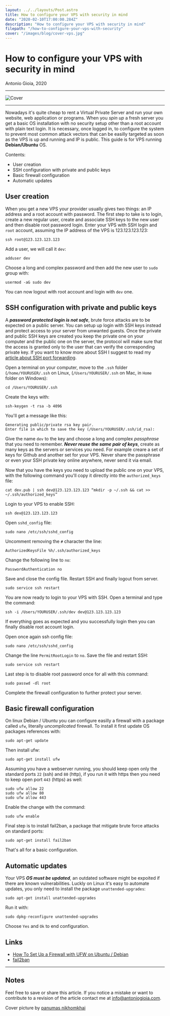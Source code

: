 ```yaml
---
layout: ../../layouts/Post.astro
title: How to configure your VPS with security in mind
date: "2020-02-10T17:00:00.284Z"
description: "How to configure your VPS with security in mind"
filepath: "/how-to-configure-your-vps-with-security"
cover: "/images/blog/cover-vps.jpg"
---
```


# How to configure your VPS with security in mind

Antonio Gioia, 2020

---

![Cover](https://antoniogioia.com/images/blog/cover-vps.jpg)

---

Nowadays it's quite cheap to rent a Virtual Private Server and run your own website, web application or programs. When you _spin up_ a fresh server you get a basic OS installation with no security setup other than a root account with plain text login. It is necessary, once logged in, to configure the system to prevent most common attack vectors that can be easilly targeted as soon as the VPS is up and running and IP is public. This guide is for VPS running **Debian/Ubuntu** OS.

Contents:

- User creation
- SSH configuration with private and public keys
- Basic firewall configuration
- Automatic updates

## User creation

When you get a new VPS your provider usually gives two things: an IP address and a root account with password. The first step to take is to login, create a new regular user, create and associate SSH keys to the new user and then disable root password login. Enter your VPS with SSH login and `root` account, assuming the IP address of the VPS is 123.123.123.123:

    ssh root@123.123.123.123

Add a user, we will call it `dev`:

    adduser dev

Choose a long and complex password and then add the new user to `sudo` group with:

    usermod -aG sudo dev

You can now logout with root account and login with `dev` one.

## SSH configuration with private and public keys

A **_password protected login is not safe_**, brute force attacks are to be expected on a public server. You can setup up login with SSH keys instead and protect access to your server from unwanted guests. Once the private and public SSH keys are created you keep the private one on your computer and the public one on the server, the protocol will make sure that the access is granted only to the user that can verify the corresponding private key. If you want to know more about SSH I suggest to read my [article about SSH port forwarding](/dynamic-port-forwarding-with-ssh).

Open a terminal on your computer, move to the `.ssh` folder (`/home/YOURUSER/.ssh` on Linux, (`/Users/YOURUSER/.ssh` on Mac, in `Home` folder on Windows):

    cd /Users/YOURUSER/.ssh

Create the keys with:

    ssh-keygen -t rsa -b 4096

You'll get a message like this:

    Generating public/private rsa key pair.
    Enter file in which to save the key (/Users/YOURUSER/.ssh/id_rsa):

Give the name `dev` to the key and choose a long and complex _passphrase_ that you need to remember. **_Never reuse the same pair of keys_**, create as many keys as the servers or services you need. For example creare a set of keys for Github and another set for your VPS. Never share the passphrase or even your SSH private key online anywhere, never send it via email.

Now that you have the keys you need to upload the public one on your VPS, with the following command you'll copy it directly into the `authorized_keys` file:

    cat dev.pub | ssh dev@123.123.123.123 “mkdir -p ~/.ssh && cat >> ~/.ssh/authorized_keys”

Login to your VPS to enable SSH:

    ssh dev@123.123.123.123

Open `sshd_config` file:

    sudo nano /etc/ssh/sshd_config

Uncomment removing the `#` character the line:

    AuthorizedKeysFile %h/.ssh/authorized_keys

Change the following line to `no`:

    PasswordAuthentication no

Save and close the config file. Restart SSH and finally logout from server.

    sudo service ssh restart

You are now ready to login to your VPS with SSH.
Open a terminal and type the command:

    ssh -i /Users/YOURUSER/.ssh/dev dev@123.123.123.123

If everything goes as expected and you successfully login then you can finally disable root account login.

Open once again ssh config file:

    sudo nano /etc/ssh/sshd_config

Change the line `PermitRootLogin` to `no`. Save the file and restart SSH:

    sudo service ssh restart

Last step is to disable root password once for all with this command:

    sudo passwd -dl root

Complete the firewall configuration to further protect your server.

## Basic firewall configuration

On linux Debian / Ubuntu you can configure easilly a firewall with a package called `ufw`, literally _uncomplicated_ firewall. To install it first update OS packages references with:

    sudo apt-get update

Then install ufw:

    sudo apt-get install ufw

Assuming you have a webserver running, you should keep open only the standard ports `22` (ssh) and `80` (http), if you run it with https then you need to keep open port `443` (https) as well:

    sudo ufw allow 22
    sudo ufw allow 80
    sudo ufw allow 443

Enable the change with the command:

    sudo ufw enable

Final step is to install fail2ban, a package that mitigate brute force attacks on standard ports:

    sudo apt-get install fail2ban

That's all for a basic configuration.

## Automatic updates

Your VPS **_OS must be updated_**, an outdated software might be expoited if there are known vulnerabilities. Luckly on Linux it's easy to automate updates, you only need to install the package `unattended-upgrades`:

    sudo apt-get install unattended-upgrades

Run it with:

    sudo dpkg-reconfigure unattended-upgrades

Choose `Yes` and `Ok` to end configuration.

## Links

- [How To Set Up a Firewall with UFW on Ubuntu / Debian](https://www.digitalocean.com/community/tutorials/how-to-set-up-a-firewall-with-ufw-on-ubuntu-18-04)
- [fail2ban](https://www.fail2ban.org/wiki/index.php/Main_Page)

---

## Notes

Feel free to save or share this article. If you notice a mistake or want to contribute to a revision of the article contact me at [info@antoniogioia.com](info@antoniogioia.com).

Cover picture by [panumas nikhomkhai](https://www.pexels.com/it-it/@cookiecutter)
